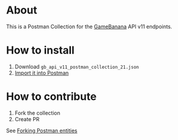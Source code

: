 # About

This is a Postman Collection for the [GameBanana](https://gamebanana.com/) API v11 endpoints.

# How to install

1. Download `gb_api_v11_postman_collection_21.json`
1. [Import it into Postman](https://learning.postman.com/docs/getting-started/importing-and-exporting-data/#importing-data-into-postman)

# How to contribute

1. Fork the collection
1. Create PR

See [Forking Postman entities](https://learning.postman.com/docs/collaborating-in-postman/using-version-control/forking-entities/)
